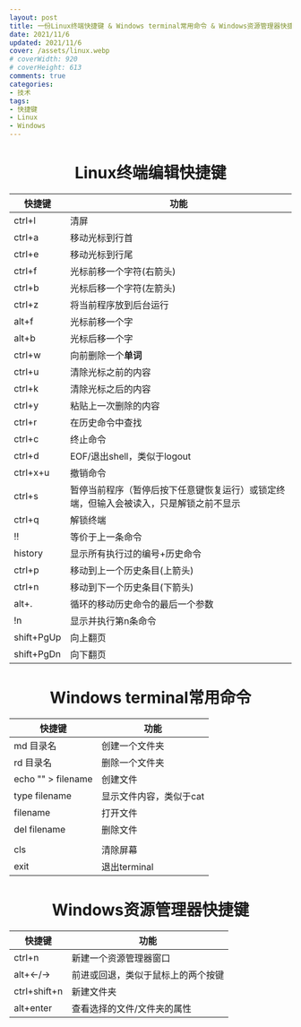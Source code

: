 ```yaml
---
layout: post
title: 一份Linux终端快捷键 & Windows terminal常用命令 & Windows资源管理器快捷键
date: 2021/11/6
updated: 2021/11/6
cover: /assets/linux.webp
# coverWidth: 920
# coverHeight: 613
comments: true
categories: 
- 技术
tags:
- 快捷键
- Linux
- Windows
---
```


<h1 align="center">
Linux终端编辑快捷键
</h1>


| 快捷键   | 功能                                         |
| -------- | -------------------------------------------- |
| ctrl+l   | 清屏                                         |
| ctrl+a   | 移动光标到行首                                         |
| ctrl+e   | 移动光标到行尾                                        |
| ctrl+f   | 光标前移一个字符(右箭头)                                        |
| ctrl+b   | 光标后移一个字符(左箭头)                                        |
| ctrl+z   | 将当前程序放到后台运行                         |
| alt+f   | 光标前移一个字                                        |
| alt+b   | 光标后移一个字                                        |
| ctrl+w | 向前删除一个**单词**                  |
| ctrl+u   | 清除光标之前的内容                           |
| ctrl+k   | 清除光标之后的内容                           |
| ctrl+y   | 粘贴上一次删除的内容                         |
| ctrl+r   | 在历史命令中查找                             |
| ctrl+c   | 终止命令                                     |
| ctrl+d   | EOF/退出shell，类似于logout                      |
| ctrl+x+u | 撤销命令                                     |
| ctrl+s   | 暂停当前程序（暂停后按下任意键恢复运行）或锁定终端，但输入会被读入，只是解锁之前不显示 |
| ctrl+q   | 解锁终端                                     |
| !!       | 等价于上一条命令                             |
| history  | 显示所有执行过的编号+历史命令                |
| ctrl+p   | 移动到上一个历史条目(上箭头)                   |
| ctrl+n   | 移动到下一个历史条目(下箭头)                   |
| alt+.  | 循环的移动历史命令的最后一个参数                         |
| !n       | 显示并执行第n条命令                          |
| shift+PgUp | 向上翻页                                     |
| shift+PgDn | 向下翻页                                     |
 



<h1 align="center">
Windows terminal常用命令
</h1>

| 快捷键             | 功能                    |
| ------------------ | ----------------------- |
| md 目录名          | 创建一个文件夹          |
| rd   目录名        | 删除一个文件夹          |
| echo "" > filename | 创建文件                |
| type filename      | 显示文件内容，类似于cat |
| filename           | 打开文件                |
| del filename       | 删除文件                |
|                    |                         |
| cls                | 清除屏幕                |
| exit               | 退出terminal            |



<h1 align="center">
Windows资源管理器快捷键
</h1>

| 快捷键       | 功能                               |
| ------------ | ---------------------------------- |
| ctrl+n       | 新建一个资源管理器窗口             |
| alt+←/→      | 前进或回退，类似于鼠标上的两个按键 |
| ctrl+shift+n | 新建文件夹                         |
| alt+enter    | 查看选择的文件/文件夹的属性        |

